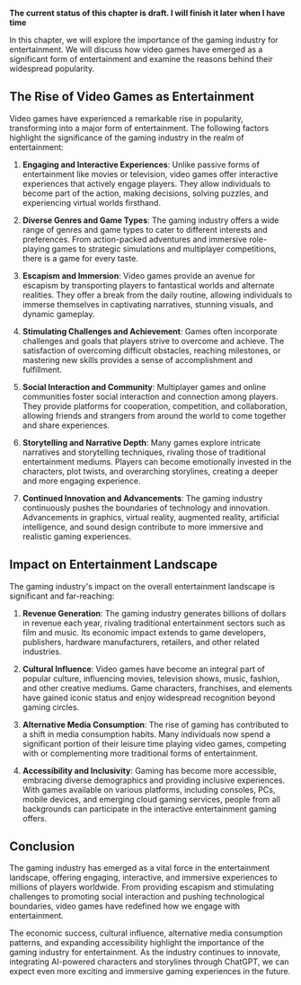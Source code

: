 **The current status of this chapter is draft. I will finish it later when I have time**

In this chapter, we will explore the importance of the gaming industry for entertainment. We will discuss how video games have emerged as a significant form of entertainment and examine the reasons behind their widespread popularity.

The Rise of Video Games as Entertainment
----------------------------------------

Video games have experienced a remarkable rise in popularity, transforming into a major form of entertainment. The following factors highlight the significance of the gaming industry in the realm of entertainment:

1. **Engaging and Interactive Experiences**: Unlike passive forms of entertainment like movies or television, video games offer interactive experiences that actively engage players. They allow individuals to become part of the action, making decisions, solving puzzles, and experiencing virtual worlds firsthand.

2. **Diverse Genres and Game Types**: The gaming industry offers a wide range of genres and game types to cater to different interests and preferences. From action-packed adventures and immersive role-playing games to strategic simulations and multiplayer competitions, there is a game for every taste.

3. **Escapism and Immersion**: Video games provide an avenue for escapism by transporting players to fantastical worlds and alternate realities. They offer a break from the daily routine, allowing individuals to immerse themselves in captivating narratives, stunning visuals, and dynamic gameplay.

4. **Stimulating Challenges and Achievement**: Games often incorporate challenges and goals that players strive to overcome and achieve. The satisfaction of overcoming difficult obstacles, reaching milestones, or mastering new skills provides a sense of accomplishment and fulfillment.

5. **Social Interaction and Community**: Multiplayer games and online communities foster social interaction and connection among players. They provide platforms for cooperation, competition, and collaboration, allowing friends and strangers from around the world to come together and share experiences.

6. **Storytelling and Narrative Depth**: Many games explore intricate narratives and storytelling techniques, rivaling those of traditional entertainment mediums. Players can become emotionally invested in the characters, plot twists, and overarching storylines, creating a deeper and more engaging experience.

7. **Continued Innovation and Advancements**: The gaming industry continuously pushes the boundaries of technology and innovation. Advancements in graphics, virtual reality, augmented reality, artificial intelligence, and sound design contribute to more immersive and realistic gaming experiences.

Impact on Entertainment Landscape
---------------------------------

The gaming industry's impact on the overall entertainment landscape is significant and far-reaching:

1. **Revenue Generation**: The gaming industry generates billions of dollars in revenue each year, rivaling traditional entertainment sectors such as film and music. Its economic impact extends to game developers, publishers, hardware manufacturers, retailers, and other related industries.

2. **Cultural Influence**: Video games have become an integral part of popular culture, influencing movies, television shows, music, fashion, and other creative mediums. Game characters, franchises, and elements have gained iconic status and enjoy widespread recognition beyond gaming circles.

3. **Alternative Media Consumption**: The rise of gaming has contributed to a shift in media consumption habits. Many individuals now spend a significant portion of their leisure time playing video games, competing with or complementing more traditional forms of entertainment.

4. **Accessibility and Inclusivity**: Gaming has become more accessible, embracing diverse demographics and providing inclusive experiences. With games available on various platforms, including consoles, PCs, mobile devices, and emerging cloud gaming services, people from all backgrounds can participate in the interactive entertainment gaming offers.

Conclusion
----------

The gaming industry has emerged as a vital force in the entertainment landscape, offering engaging, interactive, and immersive experiences to millions of players worldwide. From providing escapism and stimulating challenges to promoting social interaction and pushing technological boundaries, video games have redefined how we engage with entertainment.

The economic success, cultural influence, alternative media consumption patterns, and expanding accessibility highlight the importance of the gaming industry for entertainment. As the industry continues to innovate, integrating AI-powered characters and storylines through ChatGPT, we can expect even more exciting and immersive gaming experiences in the future.
